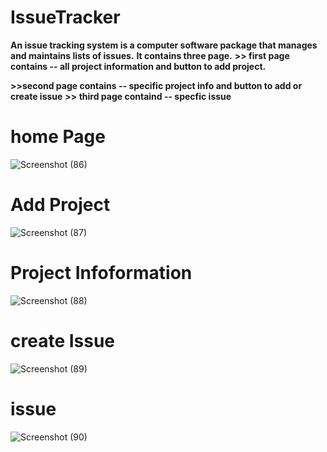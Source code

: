 # IssueTracker
**An issue tracking system is a computer software package that manages and maintains lists of issues.**
**It contains three page.**
**>> first page contains -- all project information and button to add project.**

**>>second page contains -- specific project info and button to add or create issue**
**>> third page containd -- specfic issue**

# home Page
![Screenshot (86)](https://github.com/ryadav9889/IssueTracker/assets/132001586/27c1c73d-1f8a-4333-b2f6-764ae72ac8ca)

# Add Project
![Screenshot (87)](https://github.com/ryadav9889/IssueTracker/assets/132001586/0b08c577-6d59-45e3-8805-0dc0513ea671)

# Project Infoformation
![Screenshot (88)](https://github.com/ryadav9889/IssueTracker/assets/132001586/7e907002-9efc-4dfd-8a94-845ee8d02f9f)

# create Issue
![Screenshot (89)](https://github.com/ryadav9889/IssueTracker/assets/132001586/3bf7ad60-d278-4fde-a441-4eaa7cff4820)
# issue
![Screenshot (90)](https://github.com/ryadav9889/IssueTracker/assets/132001586/50fb3e61-322c-42d0-815c-746d74d9c409)

